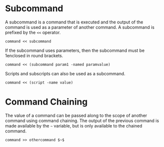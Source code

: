 # Subcommand #

A subcommand is a command that is executed and the output of the command is used as a parameter of another command. A subcommand is prefixed by the `<<` operator.

    command << subcommand

If the subcommand uses parameters, then the subcommand must be 1enclosed in round brackets.

    command << (subcommand param1 -named paramvalue)

Scripts and subscripts can also be used as a subcommand.

    command << (script -name value)

# Command Chaining #

The value of a command can be passed along to the scope of another command using command chaining. The output of the previous command is made available by the `~` variable, but is only available to the chained command.

    command >> othercommand $~$

